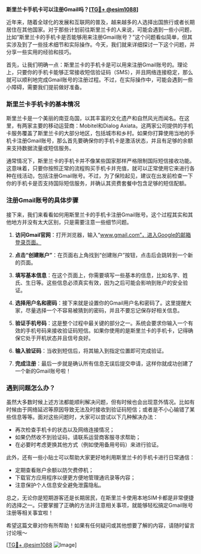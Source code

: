 **斯里兰卡手机卡可以注册Gmail吗？[[TG💪+ @esim1088](https://t.me/s/esim1088)]**

近年来，随着全球化的发展和互联网的普及，越来越多的人选择出国旅行或者长期居住在其他国家。对于那些计划前往斯里兰卡的人来说，可能会遇到一些小问题，比如“斯里兰卡的手机卡是否能够用来注册Gmail账号？”这个问题看似简单，但其实涉及到了一些技术细节和实际操作。今天，我们就来详细探讨一下这个问题，并分享一些实用的经验和技巧。

首先，让我们明确一点：斯里兰卡的手机卡是可以用来注册Gmail账号的。理论上，只要你的手机卡能够正常接收短信验证码（SMS），并且网络连接稳定，那么就可以顺利地完成Gmail账号的注册过程。不过，在实际操作中，可能会遇到一些小障碍，需要我们提前做好准备。

### 斯里兰卡手机卡的基本情况

斯里兰卡是一个美丽的南亚岛国，以其丰富的文化遗产和自然风光而闻名。在这里，有两家主要的移动运营商：Mobitel和Dialog Axiata。这两家公司提供的手机卡服务覆盖了斯里兰卡的大部分地区，包括城市和乡村。如果你打算使用当地的手机卡注册Gmail账号，那么首先要确保你的手机卡是激活状态，并且有足够的余额来支持数据流量或短信服务。

通常情况下，斯里兰卡的手机卡并不像某些国家那样严格限制国际短信接收功能。这意味着，只要你按照正常的流程购买手机卡并充值，就可以正常使用它来进行各种在线活动，包括注册Gmail账号。不过，为了保险起见，建议在出发前检查一下你的手机卡是否支持国际短信服务，并确认其资费套餐中包含足够的短信配额。

### 注册Gmail账号的具体步骤

接下来，我们来看看如何用斯里兰卡的手机卡注册Gmail账号。这个过程其实和其他地方并没有太大区别，只是需要注意一些细节问题。

1. **访问Gmail官网**：打开浏览器，输入“www.gmail.com”，进入Google的邮箱登录页面。
   
2. **点击“创建账户”**：在页面右上角找到“创建账户”按钮，点击后会跳转到一个新的页面。

3. **填写基本信息**：在这个页面上，你需要填写一些基本的信息，比如名字、姓氏、生日等。这些信息必须真实有效，因为之后可能会影响到账户的安全验证。

4. **选择用户名和密码**：接下来就是设置你的Gmail用户名和密码了。这里提醒大家，尽量选择一个不容易被猜到的密码，并且不要忘记保存好相关信息。

5. **验证手机号码**：这是整个过程中最关键的部分之一。系统会要求你输入一个有效的手机号码来接收验证码短信。如果你使用的是斯里兰卡的手机卡，记得确保它处于开机状态并且信号良好。

6. **输入验证码**：当收到短信后，将其输入到指定位置即可完成验证。

7. **完成注册**：最后一步就是确认所有信息无误后提交申请，这样你就成功创建了一个新的Gmail账号啦！

### 遇到问题怎么办？

虽然大多数时候上述方法都能顺利解决问题，但有时候也会出现意外情况。比如有时候由于网络延迟等原因导致无法及时接收到验证码短信；或者是不小心输错了某些信息等等。面对这些问题时，大家可以尝试以下几种解决办法：

- 再次检查手机卡的状态以及网络连接情况；
- 如果仍然收不到验证码，请联系运营商客服寻求帮助；
- 在必要时考虑更换其他方式（例如使用备用号码）来进行验证。

此外，还有一些小贴士可以帮助大家更好地利用斯里兰卡的手机卡进行日常通信：

- 定期查看账户余额以防欠费停机；
- 下载官方应用程序以便更方便地管理通讯录等内容；
- 注意保护个人信息安全避免泄露隐私。

总之，无论你是短期游客还是长期居民，在斯里兰卡使用本地SIM卡都是非常便捷的选择之一。只要掌握了正确的方法并注意相关事项，就能够轻松搞定Gmail账号注册等相关事宜啦！

希望这篇文章对你有所帮助！如果有任何疑问或其他想要了解的内容，请随时留言讨论哦～ 

[[TG💪+ @esim1088](https://t.me/s/esim1088) ![Image](https://i.postimg.cc/4NQfJmqS/Snipaste-2025-05-13-00-14-12.png)]